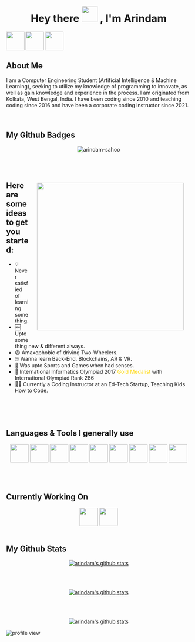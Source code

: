 
<h1 align="center"> Hey there <img src="https://github.com/TheDudeThatCode/TheDudeThatCode/raw/master/Assets/Hi.gif" width="43" style="max-width: 100%;"> , I'm Arindam </h1>

<a href="https://www.linkedin.com/in/arindam-sahoo/">
  <img align="left" width="50px" src="https://upload.wikimedia.org/wikipedia/commons/thumb/c/ca/LinkedIn_logo_initials.png/640px-LinkedIn_logo_initials.png">
</a>

<a href="https://www.instagram.com/this_is_arin02/">
  <img align="left" width="50px" src="https://upload.wikimedia.org/wikipedia/commons/thumb/a/a5/Instagram_icon.png/2048px-Instagram_icon.png"/>
</a>

<a href="https://t.me/this_is_arin02">
  <img align="left" width="50px" src="https://icons-for-free.com/download-icon-media+social+telegram+icon-1320193121598222952_512.png"  />
</a>

<br><br><br>

## About Me
<p>I am a Computer Engineering Student (Artificial Intelligence & Machine Learning), seeking to utilize my knowledge of programming to innovate, as well as gain knowledge and experience in the process. I am originated from Kolkata, West Bengal, India. I have been coding since 2010 and teaching coding since 2016 and have been a corporate coding instructor since 2021.</p>
</br>



## My Github Badges
<p align="center"><img src="https://github-profile-trophy.vercel.app/?username=arindam-sahoo" alt="arindam-sahoo" /></p>
<br><br>

<p align="center"><img align="right" src="https://media0.giphy.com/media/qgQUggAC3Pfv687qPC/giphy.gif" style="padding:20px;" width=400></p>

## Here are some ideas to get you started:

- 💡 Never satisfied of learning something.
- 🆕 Upto something new & different always.
- 😨 Amaxophobic of driving Two-Wheelers.
- 🤓 Wanna learn Back-End, Blockchains, AR & VR.
- 🏏 Was upto Sports and Games when had senses.
- 🥇 International Informatics Olympiad 2017 <span style="color:gold;">Gold Medalist</span> with International Olympiad Rank 286
- 👨‍🏫 Currently a Coding Instructor at an Ed-Tech Startup, Teaching Kids How to Code.

<br><br><br>

## Languages & Tools I generally use

<p align="center">
<img src = "https://www.vectorlogo.zone/logos/python/python-icon.svg" width="50" height="50">
<img src = "https://upload.wikimedia.org/wikipedia/commons/thumb/6/61/HTML5_logo_and_wordmark.svg/640px-HTML5_logo_and_wordmark.svg.png" height="50">
<img src = "https://upload.wikimedia.org/wikipedia/commons/thumb/d/d5/CSS3_logo_and_wordmark.svg/1452px-CSS3_logo_and_wordmark.svg.png" height="50">
<img src = "https://www.vectorlogo.zone/logos/java/java-icon.svg" height="50">
<!-- <img src = "https://upload.wikimedia.org/wikipedia/commons/thumb/a/a7/React-icon.svg/2300px-React-icon.svg.png" height="50"> -->
<img src = "https://upload.vectorlogo.zone/logos/visualstudio_code/images/0aea25bb-27bb-427f-8d65-f999bf0cba67.svg" height="50">
<img src = "https://www.vectorlogo.zone/logos/github/github-icon.svg" height="50">
<img src = "https://git-scm.com/images/logos/downloads/Git-Icon-1788C.png" height="50">
<img src = "https://upload.wikimedia.org/wikipedia/commons/thumb/b/b2/Bootstrap_logo.svg/2560px-Bootstrap_logo.svg.png" height="50">
<img src="https://upload.wikimedia.org/wikipedia/commons/thumb/8/87/Arduino_Logo.svg/2560px-Arduino_Logo.svg.png" height="50">
</p>
<br/><br/>

## Currently Working On

<p align="center">
<img src = "https://upload.wikimedia.org/wikipedia/commons/thumb/0/05/Go_Logo_Blue.svg/1200px-Go_Logo_Blue.svg.png" height="50">
<img src = "https://static.djangoproject.com/img/logos/django-logo-positive.png" height="50" style="border-radius: 3px"
</p>
<br/><br/>

## My Github Stats
<p align="center">
<a href="https://github.com/arindam-sahoo">
 <img align="middle" src="https://github-readme-stats.vercel.app/api?username=arindam-sahoo&show_icons=true&theme=react&line_height=27" alt="arindam's github stats"/>
</a> </p>
</br>
</br>
<p align="center">
<a href="https://github.com/arindam-sahoo">
 <img align="middle" src="https://github-readme-streak-stats.herokuapp.com/?user=arindam-sahoo&theme=react" alt="arindam's github stats"/>
 </a></p>
</br>
</br>
<p align="center">
<a href="https://github.com/arindam-sahoo">
  <img align="middle" src="https://github-readme-stats.vercel.app/api/top-langs/?username=arindam-sahoo&theme=react&hide_langs_below=1&line_height=27" alt="arindam's github stats" />
</a> </p>



<img src="https://gpvc.arturio.dev/arindam-sahoo" alt="profile view" />
